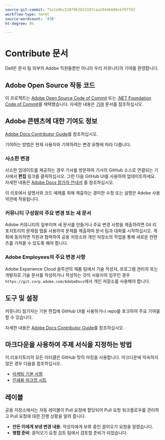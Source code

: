 ```yaml
---
source-git-commit: 71e1e9bc510f962b53187caa1044b606cbf07f83
workflow-type: tm+mt
source-wordcount: '430'
ht-degree: 0%

---
```

# Contribute 문서

Dell은 문서 팀 외부의 Adobe 직원들뿐만 아니라 우리 커뮤니티의 기여를 환영합니다.

## Adobe Open Source 작동 코드

이 프로젝트는 [Adobe Open Source Code of Commit](code-of-conduct.md) 또는 [.NET Foundation Code of Commit](https://dotnetfoundation.org/code-of-conduct)를 채택했습니다. 자세한 내용은 [기여](contributing.md) 문서를 참조하십시오.

## Adobe 콘텐츠에 대한 기여도 정보

[Adobe Docs Contributor Guide](https://docs.adobe.com/content/help/ko-KR/contributor/contributor-guide/introduction.html)를 참조하십시오.

기여하는 방법은 현재 사용자와 기여하려는 변경 유형에 따라 다릅니다.

### 사소한 변경

사소한 업데이트를 제공하는 경우 기사를 방문하여 기사의 GitHub 소스로 연결되는 기사에서 **편집** 링크를 클릭하십시오. 그런 다음 GitHub UI를 사용하여 업데이트하세요. 자세한 내용은 [Adobe Docs 참가자 안내서](https://docs.adobe.com/content/help/ko-KR/contributor/contributor-guide/introduction.html) 를 참조하십시오.

이 리포에서 설명서와 코드 예제를 위해 제출하는 경미한 수정 또는 설명은 Adobe 사용 약관에 적용됩니다.

### 커뮤니티 구성원의 주요 변경 또는 새 문서

Adobe 커뮤니티의 일부이며 새 문서를 만들거나 주요 변경 사항을 제출하려면 Git 리포지토리의 문제점 탭을 사용하여 문제를 제출하여 문서 팀과 대화를 시작하십시오. 계획에 동의하면 직원과 협력하여 공용 저장소와 개인 저장소의 작업을 통해 새로운 컨텐츠를 가져올 수 있도록 해야 합니다.

<!--
If you submit a pull request with significant changes to documentation and code examples, you'll see a message in the pull request asking you to submit an online contribution license agreement (CLA). We need you to complete the online form before we can review your pull request.
-->

### Adobe Employees의 주요 변경 사항

Adobe Experience Cloud 솔루션의 제품 팀에서 기술 작성자, 프로그램 관리자 또는 개발자로 기술 문서를 작성하거나 작성하는 것이 사용자의 임무인 경우 `https://git.corp.adobe.com/AdobeDocs`에서 개인 저장소를 사용해야 합니다.

<!--Employees from other parts of the Adobe world should use the public repo for minor updates.-->

## 도구 및 설정

커뮤니티 참가자는 기본 편집에 GitHub UI를 사용하거나 repo를 포크하여 주요 기여를 할 수 있습니다.

자세한 내용은 [Adobe Docs Contributor Guide](https://docs.adobe.com/content/help/ko-KR/contributor/contributor-guide/introduction.html)를 참조하십시오.

## 마크다운을 사용하여 주제 서식을 지정하는 방법

이 리포지토리의 모든 아티클은 GitHub 맛의 마킹을 사용합니다. 마크다운에 익숙하지 않은 경우 다음을 참조하십시오.

* [마케팅 기본 사항](https://help.github.com/articles/getting-started-with-writing-and-formatting-on-github/)
* [인쇄용 마크업 시트](https://guides.github.com/pdfs/markdown-cheatsheet-online.pdf)

## 레이블

공용 저장소에서는 자동 레이블이 Pull 요청에 할당되어 Pull 요청 워크플로우를 관리하고 Pull 요청에 대한 진행 상황을 알려 줍니다.

* **만든 이에게 보낸 변경 내용**: 작성자에게 보류 중인 끌어오기 요청을 알렸습니다.
* **병합 준비**: 끌어오기 요청 검토 팀에서 검토할 준비가 되었습니다.
